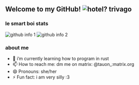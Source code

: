 ## Welcome to my GitHub! ![hotel? trivago](https://img.shields.io/badge/hotel-trivago-teal)
### le smart boi stats
  ![github info 1](https://github-readme-stats.vercel.app/api?username=TheAwesome98-Real&show_icons=true&theme=nord&include_all_commits=true)
  ![github info 2](https://github-readme-stats.vercel.app/api/top-langs/?username=TheAwesome98-Real&langs_count=14&theme=nord&layout=compact)
### about me

- 🌱 i’m currently learning how to program in rust
- 📫 How to reach me: dm me on matrix: @tauon_:matrix.org
- 😄 Pronouns: she/her
- ⚡ Fun fact: i am very silly :3
<!--
**TheAwesome98-Real/TheAwesome98-Real** is a ✨ _special_ ✨ repository because its `README.md` (this file) appears on your GitHub profile.
-->
